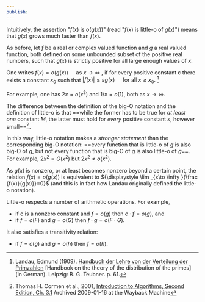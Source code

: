 ```yaml
---
publish:
---
```

Intuitively, the assertion "_f_(_x_) is _o_(_g_(_x_))" (read "_f_(_x_) is little-o of _g_(_x_)") means that _g_(_x_) grows much faster than _f_(_x_).

As before, let _f_ be a real or complex valued function and _g_ a real valued function, both defined on some unbounded subset of the positive real numbers, such that _g_(_x_) is strictly positive for all large enough values of _x_. 

One writes $\displaystyle f(x)=o(g(x))\quad {\text{ as }}x\to \infty$ , if for every positive constant ε there exists a constant $x_{0}$ such that ${\displaystyle |f(x)|\leq \varepsilon g(x)\quad {\text{ for all }}x\geq x_{0}.}$ [^1]

For example, one has ${\displaystyle 2x=o(x^{2})}$ and ${\displaystyle 1/x=o(1),}$ both as ${\displaystyle x\to \infty .}$

The difference between the definition of the big-O notation and the definition of little-o is that ==while the former has to be true for _at least one_ constant _M_, the latter must hold for _every_ positive constant _ε_, however small==[^2].

In this way, little-o notation makes a _stronger statement_ than the corresponding big-O notation: ==every function that is little-o of _g_ is also big-O of _g_, but not every function that is big-O of _g_ is also little-o of _g_==. For example, ${\displaystyle 2x^{2}=O(x^{2})}$ but ${\displaystyle 2x^{2}\neq o(x^{2})}$.

As _g_(_x_) is nonzero, or at least becomes nonzero beyond a certain point, the relation ${\displaystyle f(x)=o(g(x))}$ is equivalent to
${\displaystyle \lim _{x\to \infty }{\frac {f(x)}{g(x)}}=0}$ (and this is in fact how Landau originally defined the little-o notation).

Little-o respects a number of arithmetic operations. For example,
- if c is a nonzero constant and ${\displaystyle f=o(g)}$ then ${\displaystyle c\cdot f=o(g)}$, and
- if ${\displaystyle f=o(F)}$ and ${\displaystyle g=o(G)}$ then ${\displaystyle f\cdot g=o(F\cdot G).}$

It also satisfies a transitivity relation:
- if ${\displaystyle f=o(g)}$ and ${\displaystyle g=o(h)}$ then ${\displaystyle f=o(h).}$

[^1]: Landau, Edmund (1909). [Handbuch der Lehre von der Verteilung der Primzahlen](https://archive.org/stream/handbuchderlehre01landuoft#page/61/mode/2up) [Handbook on the theory of the distribution of the primes] (in German). Leipzig: B. G. Teubner. p. 61.
[^2]: Thomas H. Cormen et al., 2001, [Introduction to Algorithms, Second Edition, Ch. 3.1](http://highered.mcgraw-hill.com/sites/0070131511/) Archived 2009-01-16 at the Wayback Machine